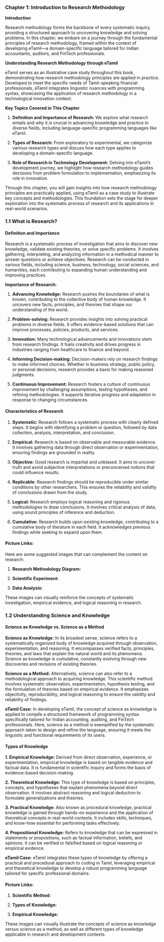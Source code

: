 ### Chapter 1: Introduction to Research Methodology

**Introduction**

Research methodology forms the backbone of every systematic inquiry, providing a structured approach to uncovering knowledge and solving problems. In this chapter, we embark on a journey through the fundamental principles of research methodology, framed within the context of developing eTamil—a domain-specific language tailored for Indian accountants, auditors, and FinTech professionals.

**Understanding Research Methodology through eTamil**

eTamil serves as an illustrative case study throughout this book, demonstrating how research methodology principles are applied in practice. Developed to meet the specific needs of Tamil-speaking financial professionals, eTamil integrates linguistic nuances with programming syntax, showcasing the application of research methodology in a technological innovation context.

**Key Topics Covered in This Chapter**

1. **Definition and Importance of Research:** We explore what research entails and why it is crucial in advancing knowledge and practice in diverse fields, including language-specific programming languages like eTamil.

2. **Types of Research:** From exploratory to experimental, we categorize various research types and discuss how each type applies to developing a domain-specific language.

3. **Role of Research in Technology Development:** Delving into eTamil’s development journey, we highlight how research methodology guides decisions from problem formulation to implementation, emphasizing its role in innovation.

Through this chapter, you will gain insights into how research methodology principles are practically applied, using eTamil as a case study to illustrate key concepts and methodologies. This foundation sets the stage for deeper exploration into the systematic process of research and its applications in real-world scenarios.

### 1.1 What is Research?

#### Definition and Importance

Research is a systematic process of investigation that aims to discover new knowledge, validate existing theories, or solve specific problems. It involves gathering, interpreting, and analyzing information in a methodical manner to answer questions or achieve objectives. Research can be conducted in various fields, including science, business, technology, social sciences, and humanities, each contributing to expanding human understanding and improving practices.

**Importance of Research:**

1. **Advancing Knowledge:** Research pushes the boundaries of what is known, contributing to the collective body of human knowledge. It uncovers new facts, principles, and theories that shape our understanding of the world.

2. **Problem-solving:** Research provides insights into solving practical problems in diverse fields. It offers evidence-based solutions that can improve processes, policies, products, and services.

3. **Innovation:** Many technological advancements and innovations stem from research findings. It fuels creativity and drives progress in industries ranging from healthcare to finance and beyond.

4. **Informing Decision-making:** Decision-makers rely on research findings to make informed choices. Whether in business strategy, public policy, or personal decisions, research provides a basis for making reasoned judgments.

5. **Continuous Improvement:** Research fosters a culture of continuous improvement by challenging assumptions, testing hypotheses, and refining methodologies. It supports iterative progress and adaptation in response to changing circumstances.

#### Characteristics of Research

1. **Systematic:** Research follows a systematic process with clearly defined steps. It begins with identifying a problem or question, followed by data collection, analysis, interpretation, and conclusion.

2. **Empirical:** Research is based on observable and measurable evidence. It involves gathering data through direct observation or experimentation, ensuring findings are grounded in reality.

3. **Objective:** Good research is impartial and unbiased. It aims to uncover truth and avoid subjective interpretations or preconceived notions that could influence results.

4. **Replicable:** Research findings should be reproducible under similar conditions by other researchers. This ensures the reliability and validity of conclusions drawn from the study.

5. **Logical:** Research employs logical reasoning and rigorous methodologies to draw conclusions. It involves critical analysis of data, using sound principles of inference and deduction.

6. **Cumulative:** Research builds upon existing knowledge, contributing to a cumulative body of literature in each field. It acknowledges previous findings while seeking to expand upon them.

#### Picture Links:

Here are some suggested images that can complement the content on research:

1. **Research Methodology Diagram:** 
   
2. **Scientific Experiment:** 

3. **Data Analysis:**

These images can visually reinforce the concepts of systematic investigation, empirical evidence, and logical reasoning in research. 

### 1.2 Understanding Science and Knowledge

#### Science as Knowledge vs. Science as a Method

**Science as Knowledge:** In its broadest sense, science refers to a systematically organized body of knowledge acquired through observation, experimentation, and reasoning. It encompasses verified facts, principles, theories, and laws that explain the natural world and its phenomena. Science as knowledge is cumulative, constantly evolving through new discoveries and revisions of existing theories.

**Science as a Method:** Alternatively, science can also refer to a methodological approach to acquiring knowledge. This scientific method involves systematic observation, experimentation, hypothesis testing, and the formulation of theories based on empirical evidence. It emphasizes objectivity, reproducibility, and logical reasoning to ensure the validity and reliability of findings.

**eTamil Case:** In developing eTamil, the concept of science as knowledge is applied to compile a structured framework of programming syntax specifically tailored for Indian accounting, auditing, and FinTech professionals. Here, science as a method is exemplified by the systematic approach taken to design and refine the language, ensuring it meets the linguistic and functional requirements of its users.

#### Types of Knowledge

**1. Empirical Knowledge:** Derived from direct observation, experience, or experimentation, empirical knowledge is based on tangible evidence and factual data. It is fundamental in scientific inquiry and forms the basis of evidence-based decision-making.

**2. Theoretical Knowledge:** This type of knowledge is based on principles, concepts, and hypotheses that explain phenomena beyond direct observation. It involves abstract reasoning and logical deduction to formulate generalizations and theories.

**3. Practical Knowledge:** Also known as procedural knowledge, practical knowledge is gained through hands-on experience and the application of theoretical concepts in real-world contexts. It includes skills, techniques, and know-how essential for performing tasks effectively.

**4. Propositional Knowledge:** Refers to knowledge that can be expressed in statements or propositions, such as factual information, beliefs, and opinions. It can be verified or falsified based on logical reasoning or empirical evidence.

**eTamil Case:** eTamil integrates these types of knowledge by offering a practical and procedural approach to coding in Tamil, leveraging empirical and theoretical knowledge to develop a robust programming language tailored for specific professional domains.

#### Picture Links:

1. **Scientific Method:**

2. **Types of Knowledge:** 

3. **Empirical Knowledge:** 

These images can visually illustrate the concepts of science as knowledge versus science as a method, as well as different types of knowledge applicable in research and development contexts.
